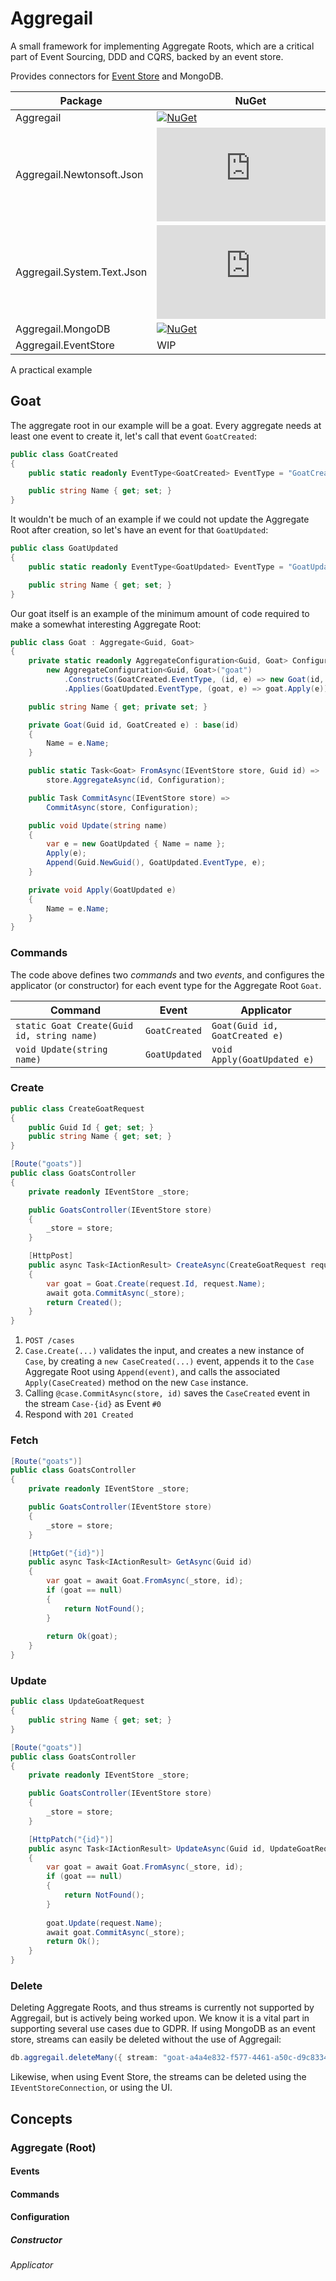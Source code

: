 # Aggregail

A small framework for implementing Aggregate Roots, which are a critical part of Event Sourcing, DDD and CQRS, backed by an event store.

Provides connectors for [Event Store](https://www.eventstore.com) and MongoDB.

| Package                    | NuGet                                                                                                                             |                                                                                                                                       |
|----------------------------|-----------------------------------------------------------------------------------------------------------------------------------|---------------------------------------------------------------------------------------------------------------------------------------|
| Aggregail                  | [![NuGet](https://img.shields.io/nuget/v/Aggregail)](https://www.nuget.org/packages/Aggregail)                                    | [![Download](https://img.shields.io/nuget/dt/Aggregail)](https://www.nuget.org/packages/Aggregail)                                    |
| Aggregail.Newtonsoft.Json  | [![NuGet](https://img.shields.io/nuget/v/Aggregail.Newtonsoft.Json)](https://www.nuget.org/packages/Aggregail.Newtonsoft.Json)    | [![Download](https://img.shields.io/nuget/dt/Aggregail.Newtonsoft.Json)](https://www.nuget.org/packages/Aggregail.Newtonsoft.Json)    |
| Aggregail.System.Text.Json | [![NuGet](https://img.shields.io/nuget/v/Aggregail.System.Text.Json)](https://www.nuget.org/packages/Aggregail.System.Text.Json)  | [![Download](https://img.shields.io/nuget/dt/Aggregail.System.Text.Json)](https://www.nuget.org/packages/Aggregail.System.Text.Json)  |
| Aggregail.MongoDB          | [![NuGet](https://img.shields.io/nuget/v/Aggregail.MongoDB)](https://www.nuget.org/packages/Aggregail.MongoDB)                    | [![Download](https://img.shields.io/nuget/dt/Aggregail.MongoDB)](https://www.nuget.org/packages/Aggregail.MongoDB)                    |
| Aggregail.EventStore       | WIP                                                                                                                               |                                                                                                                                       |

A practical example

## Goat

The aggregate root in our example will be a goat. Every aggregate needs at least one event to create it, 
let's call that event `GoatCreated`:

```c#
public class GoatCreated
{
    public static readonly EventType<GoatCreated> EventType = "GoatCreated";

    public string Name { get; set; }
}
```

It wouldn't be much of an example if we could not update the Aggregate Root after creation, so let's 
have an event for that `GoatUpdated`:

```c#
public class GoatUpdated
{
    public static readonly EventType<GoatUpdated> EventType = "GoatUpdated";

    public string Name { get; set; }
}
```

Our goat itself is an example of the minimum amount of code required to make a somewhat interesting 
Aggregate Root:

```c#
public class Goat : Aggregate<Guid, Goat>
{
    private static readonly AggregateConfiguration<Guid, Goat> Configuration =
        new AggregateConfiguration<Guid, Goat>("goat")
            .Constructs(GoatCreated.EventType, (id, e) => new Goat(id, e))
            .Applies(GoatUpdated.EventType, (goat, e) => goat.Apply(e));

    public string Name { get; private set; }

    private Goat(Guid id, GoatCreated e) : base(id)
    {
        Name = e.Name;
    }

    public static Task<Goat> FromAsync(IEventStore store, Guid id) =>
        store.AggregateAsync(id, Configuration);

    public Task CommitAsync(IEventStore store) =>
        CommitAsync(store, Configuration);

    public void Update(string name)
    {
        var e = new GoatUpdated { Name = name };
        Apply(e);
        Append(Guid.NewGuid(), GoatUpdated.EventType, e);
    }

    private void Apply(GoatUpdated e)
    {
        Name = e.Name;
    }
}
```

### Commands

The code above defines two _commands_ and two _events_, and configures the applicator 
(or constructor) for each event type for the Aggregate Root `Goat`.

| Command                                    | Event         | Applicator                     |
|--------------------------------------------|---------------|--------------------------------|
| `static Goat Create(Guid id, string name)` | `GoatCreated` | `Goat(Guid id, GoatCreated e)` |
| `void Update(string name)`                 | `GoatUpdated` | `void Apply(GoatUpdated e)`    |

### Create

```c#
public class CreateGoatRequest
{
    public Guid Id { get; set; }
    public string Name { get; set; }
}

[Route("goats")]
public class GoatsController
{
    private readonly IEventStore _store;

    public GoatsController(IEventStore store)
    {
        _store = store;
    }

    [HttpPost]
    public async Task<IActionResult> CreateAsync(CreateGoatRequest request)
    {
        var goat = Goat.Create(request.Id, request.Name);
        await gota.CommitAsync(_store);
        return Created();
    }
}
```

 1) `POST /cases`
 2) `Case.Create(...)` validates the input, and creates a new instance of `Case`, by creating a `new CaseCreated(...)` event, 
 appends it to the `Case` Aggregate Root using `Append(event)`, and calls the associated `Apply(CaseCreated)` method on the 
 new `Case` instance.
 3) Calling `@case.CommitAsync(store, id)` saves the `CaseCreated` event in the stream `Case-{id}` as Event `#0`
 4) Respond with `201 Created`

### Fetch

```c#
[Route("goats")]
public class GoatsController
{
    private readonly IEventStore _store;

    public GoatsController(IEventStore store)
    {
        _store = store;
    }

    [HttpGet("{id}")]
    public async Task<IActionResult> GetAsync(Guid id)
    {
        var goat = await Goat.FromAsync(_store, id);
        if (goat == null)
        {
            return NotFound();
        }
        
        return Ok(goat);
    }
}
```

### Update
```c#
public class UpdateGoatRequest
{
    public string Name { get; set; }
}

[Route("goats")]
public class GoatsController
{
    private readonly IEventStore _store;

    public GoatsController(IEventStore store)
    {
        _store = store;
    }

    [HttpPatch("{id}")]
    public async Task<IActionResult> UpdateAsync(Guid id, UpdateGoatRequest request)
    {
        var goat = await Goat.FromAsync(_store, id);
        if (goat == null)
        {
            return NotFound();
        }
        
        goat.Update(request.Name);
        await goat.CommitAsync(_store);
        return Ok();
    }
}
```

### Delete

Deleting Aggregate Roots, and thus streams is currently not supported by Aggregail, but is actively being worked upon. We 
know it is a vital part in supporting several use cases due to GDPR. If using MongoDB as an event store, streams can 
easily be deleted without the use of Aggregail:

```c#
db.aggregail.deleteMany({ stream: "goat-a4a4e832-f577-4461-a50c-d9c83342ee6f" }) 
```

Likewise, when using Event Store, the streams can be deleted using the `IEventStoreConnection`, or using the UI.

## Concepts

### Aggregate (Root)

#### Events

#### Commands

#### Configuration

##### Constructor

###### Applicator
